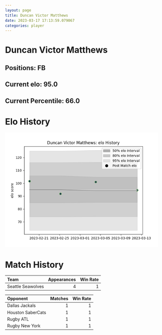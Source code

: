 ```yaml
---  
layout: page  
title: Duncan Victor Matthews  
date: 2023-03-17 17:13:59.079067  
categories: player  
---
```

# Duncan Victor Matthews

## Positions: FB

## Current elo: 95.0

## Current Percentile: 66.0

# Elo History


![elo history](history_DuncanVictorMatthews.png)
# Match History


| Team              |   Appearances |   Win Rate |
|:------------------|--------------:|-----------:|
| Seattle Seawolves |             4 |          1 |

| Opponent          |   Matches |   Win Rate |
|:------------------|----------:|-----------:|
| Dallas Jackals    |         1 |          1 |
| Houston SaberCats |         1 |          1 |
| Rugby ATL         |         1 |          1 |
| Rugby New York    |         1 |          1 |